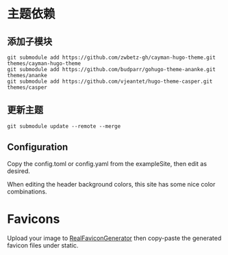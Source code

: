 # 主题依赖

## 添加子模块
```
git submodule add https://github.com/zwbetz-gh/cayman-hugo-theme.git themes/cayman-hugo-theme
git submodule add https://github.com/budparr/gohugo-theme-ananke.git themes/ananke
git submodule add https://github.com/vjeantet/hugo-theme-casper.git themes/casper
```

## 更新主题
```
git submodule update --remote --merge
```

## Configuration
Copy the config.toml or config.yaml from the exampleSite, then edit as desired.

When editing the header background colors, this site has some nice color combinations.

# Favicons
Upload your image to [RealFaviconGenerator](https://realfavicongenerator.net/) then copy-paste the generated favicon files under static.